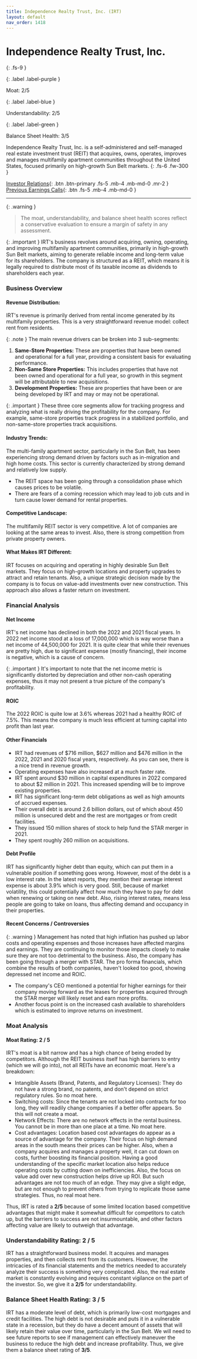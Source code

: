 ```yaml
---
title: Independence Realty Trust, Inc. (IRT)
layout: default
nav_order: 1418
---
```


# Independence Realty Trust, Inc.
{: .fs-9 }

{: .label .label-purple }

Moat: 2/5

{: .label .label-blue }

Understandability: 2/5

{: .label .label-green }

Balance Sheet Health: 3/5

Independence Realty Trust, Inc. is a self-administered and self-managed real estate investment trust (REIT) that acquires, owns, operates, improves and manages multifamily apartment communities throughout the United States, focused primarily on high-growth Sun Belt markets.
{: .fs-6 .fw-300 }

[Investor Relations](https://www.google.com/search?q=IRT+investor+relations){: .btn .btn-primary .fs-5 .mb-4 .mb-md-0 .mr-2 }
[Previous Earnings Calls](https://discountingcashflows.com/company/IRT/transcripts/){: .btn .fs-5 .mb-4 .mb-md-0 }

---

{: .warning }
>The moat, understandability, and balance sheet health scores reflect a conservative evaluation to ensure a margin of safety in any assessment.



{: .important }
IRT's business revolves around acquiring, owning, operating, and improving multifamily apartment communities, primarily in high-growth Sun Belt markets, aiming to generate reliable income and long-term value for its shareholders. The company is structured as a REIT, which means it is legally required to distribute most of its taxable income as dividends to shareholders each year.

### Business Overview

#### Revenue Distribution:
IRT's revenue is primarily derived from rental income generated by its multifamily properties. This is a very straightforward revenue model: collect rent from residents.

{: .note }
The main revenue drivers can be broken into 3 sub-segments:
   1. **Same-Store Properties:** These are properties that have been owned and operational for a full year, providing a consistent basis for evaluating performance.
   2. **Non-Same Store Properties:** This includes properties that have not been owned and operational for a full year, so growth in this segment will be attributable to new acquisitions.
   3. **Development Properties:** These are properties that have been or are being developed by IRT and may or may not be operational.

    
{: .important }
These three core segments allow for tracking progress and analyzing what is really driving the profitability for the company. For example, same-store properties track progress in a stabilized portfolio, and non-same-store properties track acquisitions.

#### Industry Trends:
The multi-family apartment sector, particularly in the Sun Belt, has been experiencing strong demand driven by factors such as in-migration and high home costs. This sector is currently characterized by strong demand and relatively low supply.
  * The REIT space has been going through a consolidation phase which causes prices to be volatile.
  * There are fears of a coming recession which may lead to job cuts and in turn cause lower demand for rental properties.

#### Competitive Landscape:
The multifamily REIT sector is very competitive. A lot of companies are looking at the same areas to invest. Also, there is strong competition from private property owners.

#### What Makes IRT Different:
IRT focuses on acquiring and operating in highly desirable Sun Belt markets. They focus on high-growth locations and property upgrades to attract and retain tenants. Also, a unique strategic decision made by the company is to focus on value-add investments over new construction. This approach also allows a faster return on investment.

### Financial Analysis

#### Net Income
IRT's net income has declined in both the 2022 and 2021 fiscal years. In 2022 net income stood at a loss of 17,000,000 which is way worse than a net income of 44,500,000 for 2021. It is quite clear that while their revenues are pretty high, due to significant expense (mostly financing), their income is negative, which is a cause of concern.

{: .important }
It's important to note that the net income metric is significantly distorted by depreciation and other non-cash operating expenses, thus it may not present a true picture of the company's profitability.

#### ROIC
The 2022 ROIC is quite low at 3.6% whereas 2021 had a healthy ROIC of 7.5%. This means the company is much less efficient at turning capital into profit than last year.

#### Other Financials
*  IRT had revenues of $716 million, $627 million and $476 million in the 2022, 2021 and 2020 fiscal years, respectively. As you can see, there is a nice trend in revenue growth. 
*  Operating expenses have also increased at a much faster rate. 
*  IRT spent around $30 million in capital expenditures in 2022 compared to about $2 million in 2021. This increased spending will be to improve existing properties.
*  IRT has significant long-term debt obligations as well as high amounts of accrued expenses.
*  Their overall debt is around 2.6 billion dollars, out of which about 450 million is unsecured debt and the rest are mortgages or from credit facilities.
*  They issued 150 million shares of stock to help fund the STAR merger in 2021.
*  They spent roughly 260 million on acquisitions.

#### Debt Profile
IRT has significantly higher debt than equity, which can put them in a vulnerable position if something goes wrong. However, most of the debt is a low interest rate. In the latest reports, they mention their average interest expense is about 3.9% which is very good. Still, because of market volatility, this could potentially affect how much they have to pay for debt when renewing or taking on new debt. Also, rising interest rates, means less people are going to take on loans, thus affecting demand and occupancy in their properties.

#### Recent Concerns / Controversies
{: .warning }
Management has noted that high inflation has pushed up labor costs and operating expenses and those increases have affected margins and earnings. They are continuing to monitor those impacts closely to make sure they are not too detrimental to the business.
Also, the company has been going through a merger with STAR. The pro forma financials, which combine the results of both companies, haven't looked too good, showing depressed net income and ROIC.
   * The company's CEO mentioned a potential for higher earnings for their company moving forward as the leases for properties acquired through the STAR merger will likely reset and earn more profits.
   * Another focus point is on the increased cash available to shareholders which is estimated to improve returns on investment.

### Moat Analysis

#### Moat Rating: 2 / 5
IRT's moat is a bit narrow and has a high chance of being eroded by competitors. Although the REIT business itself has high barriers to entry (which we will go into), not all REITs have an economic moat. Here's a breakdown:
  * Intangible Assets (Brand, Patents, and Regulatory Licenses): They do not have a strong brand, no patents, and don't depend on strict regulatory rules. So no moat here.
  * Switching costs: Since the tenants are not locked into contracts for too long, they will readily change companies if a better offer appears. So this will not create a moat.
  * Network Effects: There are no network effects in the rental business. You cannot be in more than one place at a time. No moat here.
  * Cost advantages: Location based cost advantages do appear as a source of advantage for the company. Their focus on high demand areas in the south means their prices can be higher. Also, when a company acquires and manages a property well, it can cut down on costs, further boosting its financial position. Having a good understanding of the specific market location also helps reduce operating costs by cutting down on inefficiencies. Also, the focus on value add over new construction helps drive up ROI. But such advantages are not too much of an edge. They may give a slight edge, but are not enough to prevent others from trying to replicate those same strategies. Thus, no real moat here.

       
Thus, IRT is rated a **2/5** because of some limited location based competitive advantages that might make it somewhat difficult for competitors to catch up, but the barriers to success are not insurmountable, and other factors affecting value are likely to outweigh that advantage.

### Understandability Rating: 2 / 5

IRT has a straightforward business model. It acquires and manages properties, and then collects rent from its customers. However, the intricacies of its financial statements and the metrics needed to accurately analyze their success is something very complicated. Also, the real estate market is constantly evolving and requires constant vigilance on the part of the investor. So, we give it a **2/5** for understandability.

### Balance Sheet Health Rating: 3 / 5

IRT has a moderate level of debt, which is primarily low-cost mortgages and credit facilities. The high debt is not desirable and puts it in a vulnerable state in a recession, but they do have a decent amount of assets that will likely retain their value over time, particularly in the Sun Belt. We will need to see future reports to see if management can effectively maneuver the business to reduce the high debt and increase profitability. Thus, we give them a balance sheet rating of **3/5**.